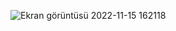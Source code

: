 
![Ekran görüntüsü 2022-11-15 162118](https://user-images.githubusercontent.com/65927735/201929940-9476b042-0eef-48d6-8f9d-641013b65aef.png)
